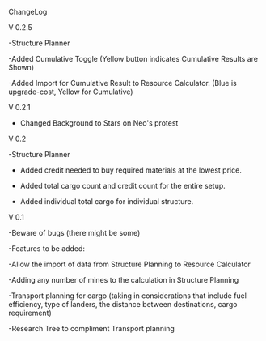 ChangeLog

V 0.2.5

-Structure Planner

 -Added Cumulative Toggle (Yellow button indicates Cumulative Results are Shown)

 -Added Import for Cumulative Result to Resource Calculator. (Blue is upgrade-cost, Yellow for Cumulative)

V 0.2.1

- Changed Background to Stars on Neo's protest

V 0.2

-Structure Planner

 - Added credit needed to buy required materials at the lowest price.

 - Added total cargo count and credit count for the entire setup.

 - Added individual total cargo for individual structure.

 

V 0.1

-Beware of bugs (there might be some)

-Features to be added:

 -Allow the import of data from Structure Planning to Resource Calculator

 -Adding any number of mines to the calculation in Structure Planning

 -Transport planning for cargo (taking in considerations that include fuel efficiency, type of landers, the distance between destinations, cargo requirement)

 -Research Tree to compliment Transport planning
